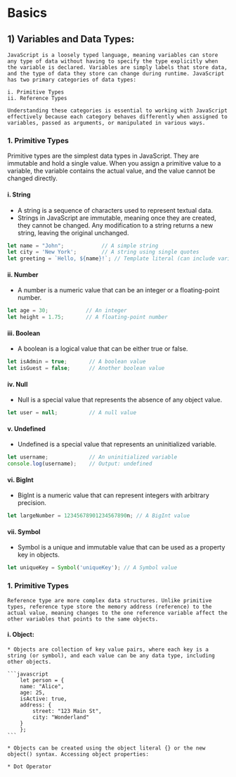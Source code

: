 # Basics

## 1) Variables and Data Types:

    JavaScript is a loosely typed language, meaning variables can store any type of data without having to specify the type explicitly when the variable is declared. Variables are simply labels that store data, and the type of data they store can change during runtime. JavaScript has two primary categories of data types:

    i. Primitive Types
    ii. Reference Types

    Understanding these categories is essential to working with JavaScript effectively because each category behaves differently when assigned to variables, passed as arguments, or manipulated in various ways.

### 1. Primitive Types

Primitive types are the simplest data types in JavaScript. They are immutable and hold a single value. When you assign a primitive value to a variable, the variable contains the actual value, and the value cannot be changed directly.

#### i. String

* A string is a sequence of characters used to represent textual data.
* Strings in JavaScript are immutable, meaning once they are created, they cannot be changed. Any modification to a string returns a new string, leaving the original unchanged.

```javascript
let name = "John";            // A simple string
let city = 'New York';        // A string using single quotes
let greeting = `Hello, ${name}!`; // Template literal (can include variables)
```

#### ii. Number

* A number is a numeric value that can be an integer or a floating-point number.

```javascript
let age = 30;            // An integer
let height = 1.75;       // A floating-point number
```

#### iii. Boolean

* A boolean is a logical value that can be either true or false.

```javascript
let isAdmin = true;       // A boolean value
let isGuest = false;      // Another boolean value
```

#### iv. Null

* Null is a special value that represents the absence of any object value.

```javascript
let user = null;          // A null value
```

#### v. Undefined

* Undefined is a special value that represents an uninitialized variable.

```javascript
let username;             // An uninitialized variable
console.log(username);    // Output: undefined
```

#### vi. BigInt

* BigInt is a numeric value that can represent integers with arbitrary precision.

```javascript
let largeNumber = 12345678901234567890n; // A BigInt value
```

#### vii. Symbol

* Symbol is a unique and immutable value that can be used as a property key in objects.

```javascript
let uniqueKey = Symbol('uniqueKey'); // A Symbol value
```


### 1. Primitive Types

    Reference type are more complex data structures. Unlike primitive types, reference type store the memory address (reference) to the actual value, meaning changes to the one reference variable affect the other variables that points to the same objects.

#### i. Object:

    * Objects are collection of key value pairs, where each key is a string (or symbol), and each value can be any data type, including other objects.

    ```javascript
        let person = {
        name: "Alice",
        age: 25,
        isActive: true,
        address: {
            street: "123 Main St",
            city: "Wonderland"
        }
        };
    ```

    * Objects can be created using the object literal {} or the new object() syntax. Accessing object properties:

    * Dot Operator
